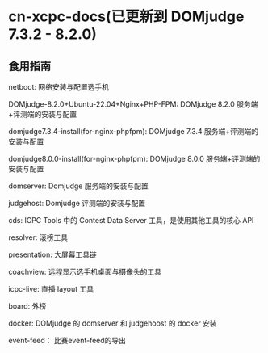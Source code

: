 # cn-xcpc-docs(已更新到 DOMjudge 7.3.2 - 8.2.0)

## 食用指南

netboot: 网络安装与配置选手机

DOMjudge-8.2.0+Ubuntu-22.04+Nginx+PHP-FPM: DOMjudge 8.2.0 服务端+评测端的安装与配置

domjudge7.3.4-install(for-nginx-phpfpm): DOMjudge 7.3.4 服务端+评测端的安装与配置

domjudge8.0.0-install(for-nginx-phpfpm): DOMjudge 8.0.0 服务端+评测端的安装与配置

domserver: Domjudge 服务端的安装与配置

judgehost: Domjudge 评测端的安装与配置

cds: ICPC Tools 中的 Contest Data Server 工具，是使用其他工具的核心 API

resolver: 滚榜工具

presentation: 大屏幕工具链

coachview: 远程显示选手机桌面与摄像头的工具

icpc-live: 直播 layout 工具

board: 外榜

docker: DOMjudge 的 domserver 和 judgehoost 的 docker 安装

event-feed： 比赛event-feed的导出
